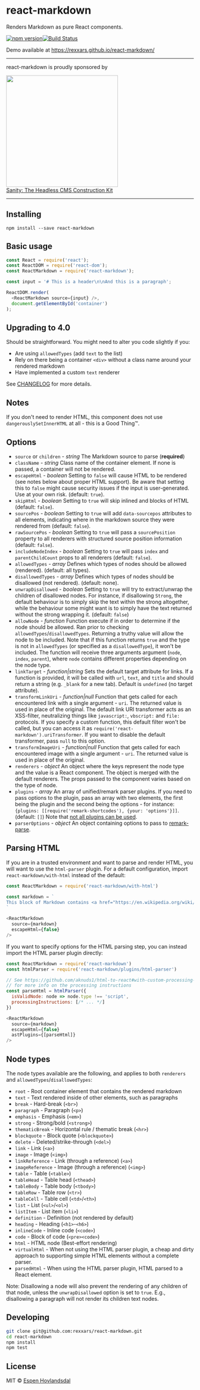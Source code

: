# react-markdown

Renders Markdown as pure React components.

[![npm version](https://img.shields.io/npm/v/react-markdown.svg?style=flat-square)](https://www.npmjs.com/package/react-markdown)[![Build Status](https://img.shields.io/travis/rexxars/react-markdown/master.svg?style=flat-square)](https://travis-ci.org/rexxars/react-markdown)

Demo available at https://rexxars.github.io/react-markdown/

---

react-markdown is proudly sponsored by

<a href="https://www.sanity.io/?utm_source=GitHub&utm_campaign=react-markdown" rel="nofollow" target="_blank">
  <img src="https://www.sanity.io/static/images/logo_red.svg?v=2" width="300"><br />
  Sanity: The Headless CMS Construction Kit
</a>

---

## Installing

```
npm install --save react-markdown
```

## Basic usage

```js
const React = require('react');
const ReactDOM = require('react-dom');
const ReactMarkdown = require('react-markdown');

const input = '# This is a header\n\nAnd this is a paragraph';

ReactDOM.render(
  <ReactMarkdown source={input} />,
  document.getElementById('container')
);
```

## Upgrading to 4.0

Should be straightforward. You might need to alter you code slightly if you:

- Are using `allowedTypes` (add `text` to the list)
- Rely on there being a container `<div>` without a class name around your rendered markdown
- Have implemented a custom `text` renderer

See [CHANGELOG](CHANGELOG.md) for more details.

## Notes

If you don't need to render HTML, this component does not use `dangerouslySetInnerHTML` at all -
this is a Good Thing™.

## Options

- `source` or `children` - _string_ The Markdown source to parse (**required**)
- `className` - _string_ Class name of the container element. If none is passed, a container will not be rendered.
- `escapeHtml` - _boolean_ Setting to `false` will cause HTML to be rendered (see notes below about proper HTML support). Be aware that setting this to `false` might cause security issues if the
  input is user-generated. Use at your own risk. (default: `true`).
- `skipHtml` - _boolean_ Setting to `true` will skip inlined and blocks of HTML (default: `false`).
- `sourcePos` - _boolean_ Setting to `true` will add `data-sourcepos` attributes to all elements,
  indicating where in the markdown source they were rendered from (default: `false`).
- `rawSourcePos` - _boolean_ Setting to `true` will pass a `sourcePosition` property to all renderers with structured source position information (default: `false`).
- `includeNodeIndex` - _boolean_ Setting to `true` will pass `index` and `parentChildCount` props to all renderers (default: `false`).
- `allowedTypes` - _array_ Defines which types of nodes should be allowed (rendered). (default: all
  types).
- `disallowedTypes` - _array_ Defines which types of nodes should be disallowed (not rendered).
  (default: none).
- `unwrapDisallowed` - _boolean_ Setting to `true` will try to extract/unwrap the children of
  disallowed nodes. For instance, if disallowing `Strong`, the default behaviour is to simply skip
  the text within the strong altogether, while the behaviour some might want is to simply have the
  text returned without the strong wrapping it. (default: `false`)
- `allowNode` - _function_ Function execute if in order to determine if the node should be allowed.
  Ran prior to checking `allowedTypes`/`disallowedTypes`. Returning a truthy value will allow the
  node to be included. Note that if this function returns `true` and the type is not in
  `allowedTypes` (or specified as a `disallowedType`), it won't be included. The function will
  receive three arguments argument (`node`, `index`, `parent`), where `node` contains different
  properties depending on the node type.
- `linkTarget` - _function|string_ Sets the default target attribute for links. If a function is
  provided, it will be called with `url`, `text`, and `title` and should return a string
  (e.g. `_blank` for a new tab). Default is `undefined` (no target attribute).
- `transformLinkUri` - _function|null_ Function that gets called for each encountered link with a
  single argument - `uri`. The returned value is used in place of the original. The default link URI
  transformer acts as an XSS-filter, neutralizing things like `javascript:`, `vbscript:` and `file:`
  protocols. If you specify a custom function, this default filter won't be called, but you can
  access it as `require('react-markdown').uriTransformer`. If you want to disable the default
  transformer, pass `null` to this option.
- `transformImageUri` - _function|null_ Function that gets called for each encountered image with a
  single argument - `uri`. The returned value is used in place of the original.
- `renderers` - _object_ An object where the keys represent the node type and the value is a React
  component. The object is merged with the default renderers. The props passed to the component
  varies based on the type of node.
- `plugins` - _array_ An array of unified/remark parser plugins. If you need to pass options to the plugin, pass an array with two elements, the first being the plugin and the second being the options - for instance: `{plugins: [[require('remark-shortcodes'), {your: 'options'}]]`. (default: `[]`) Note that [not all plugins can be used](https://github.com/rexxars/react-markdown/issues/188#issuecomment-404710893).
- `parserOptions` - _object_ An object containing options to pass to [remark-parse](https://github.com/remarkjs/remark/tree/master/packages/remark-parse).

## Parsing HTML

If you are in a trusted environment and want to parse and render HTML, you will want to use the `html-parser` plugin. For a default configuration, import `react-markdown/with-html` instead of the default:

```js
const ReactMarkdown = require('react-markdown/with-html')

const markdown = `
This block of Markdown contains <a href="https://en.wikipedia.org/wiki/HTML">HTML</a>, and will require the <code>html-parser</code> AST plugin to be loaded, in addition to setting the <code class="prop">escapeHtml</code> property to false.
`

<ReactMarkdown
  source={markdown}
  escapeHtml={false}
/>
```

If you want to specify options for the HTML parsing step, you can instead import the HTML parser plugin directly:

```js
const ReactMarkdown = require('react-markdown')
const htmlParser = require('react-markdown/plugins/html-parser')

// See https://github.com/aknuds1/html-to-react#with-custom-processing-instructions
// for more info on the processing instructions
const parseHtml = htmlParser({
  isValidNode: node => node.type !== 'script',
  processingInstructions: [/* ... */]
})

<ReactMarkdown
  source={markdown}
  escapeHtml={false}
  astPlugins={[parseHtml]}
/>
```

## Node types

The node types available are the following, and applies to both `renderers` and
`allowedTypes`/`disallowedTypes`:

- `root` - Root container element that contains the rendered markdown
- `text` - Text rendered inside of other elements, such as paragraphs
- `break` - Hard-break (`<br>`)
- `paragraph` - Paragraph (`<p>`)
- `emphasis` - Emphasis (`<em>`)
- `strong` - Strong/bold (`<strong>`)
- `thematicBreak` - Horizontal rule / thematic break (`<hr>`)
- `blockquote` - Block quote (`<blockquote>`)
- `delete` - Deleted/strike-through (`<del>`)
- `link` - Link (`<a>`)
- `image` - Image (`<img>`)
- `linkReference` - Link (through a reference) (`<a>`)
- `imageReference` - Image (through a reference) (`<img>`)
- `table` - Table (`<table>`)
- `tableHead` - Table head (`<thead>`)
- `tableBody` - Table body (`<tbody>`)
- `tableRow` - Table row (`<tr>`)
- `tableCell` - Table cell (`<td>`/`<th>`)
- `list` - List (`<ul>`/`<ol>`)
- `listItem` - List item (`<li>`)
- `definition` - Definition (not rendered by default)
- `heading` - Heading (`<h1>`-`<h6>`)
- `inlineCode` - Inline code (`<code>`)
- `code` - Block of code (`<pre><code>`)
- `html` - HTML node (Best-effort rendering)
- `virtualHtml` - When not using the HTML parser plugin, a cheap and dirty approach to supporting simple HTML elements without a complete parser.
- `parsedHtml` - When using the HTML parser plugin, HTML parsed to a React element.

Note: Disallowing a node will also prevent the rendering of any children of that node, unless the
`unwrapDisallowed` option is set to `true`. E.g., disallowing a paragraph will not render its
children text nodes.

## Developing

```bash
git clone git@github.com:rexxars/react-markdown.git
cd react-markdown
npm install
npm test
```

## License

MIT © [Espen Hovlandsdal](https://espen.codes/)
